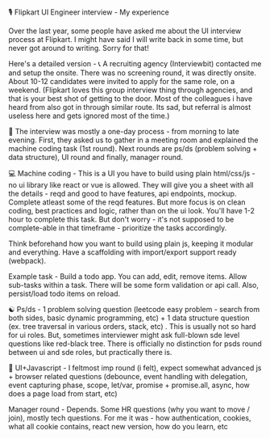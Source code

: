 🎙️ Flipkart UI Engineer interview - My experience

Over the last year, some people have asked me about the UI interview process at Flipkart. I might have said I will write back in some time, but never got around to writing. Sorry for that! 

Here's a detailed version -
📞  A recruiting agency (Interviewbit) contacted me and setup the onsite. There was no screening round, it was directly onsite. About 10-12 candidates were invited to apply for the same role, on a weekend. 
(Flipkart loves this group interview thing through agencies, and that is your best shot of getting to the door. Most of the colleagues i have heard from also got in through similar route. Its sad, but referral is almost useless here and gets ignored most of the time.) 

📅  The interview was mostly a one-day process - from morning to late evening. First, they asked us to gather in a meeting room and explained the machine coding task (1st round). Next rounds are ps/ds (problem solving + data structure), UI round and finally, manager round. 

💻 Machine coding - This is a UI you have to build using plain html/css/js - no ui library like react or vue is allowed. They will give you a sheet with all the details - reqd and good to have features, api endpoints, mockup. Complete atleast some of the reqd features. But more focus is on clean coding, best practices and logic, rather than on the ui look. You'll have 1-2 hour to complete this task. But don't worry - it's not supposed to be complete-able in that timeframe - prioritize the tasks accordingly. 

Think beforehand how you want to build using plain js, keeping it modular and everything. Have a scaffolding with import/export support ready (webpack).

Example task - Build a todo app. You can add, edit, remove items. Allow sub-tasks within a task. There will be some form validation or api call. Also, persist/load todo items on reload. 

☯️ Ps/ds - 1 problem solving question (leetcode easy problem - search from both sides, basic dynamic programming, etc) + 1 data structure question (ex. tree traversal in various orders, stack, etc) . 
This is usually not so hard for ui roles. But, sometimes interviewer might ask full-blown sde level questions like red-black tree. There is officially no distinction for psds round between ui and sde roles, but practically there is.

🔶 UI+Javascript - I feltmost imp round (i felt), expect somewhat advanced js + browser related questions (debounce, event handling with delegation, event capturing phase, scope, let/var, promise + promise.all, async, how does a page load from start, etc) 

Manager round - Depends. Some HR questions (why you want to move / join), mostly tech questions.
For me it was - how authentication, cookies, what all cookie contains, react new version, how do you learn, etc
<!--stackedit_data:
eyJoaXN0b3J5IjpbLTExODc1ODYzNDAsLTk3MDgwMjE1NCwxNj
QwNDMyNTg0XX0=
-->